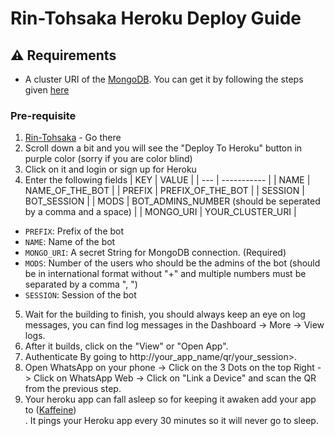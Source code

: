 # Rin-Tohsaka Heroku Deploy Guide

## ⚠ Requirements

 - A cluster URI of the [MongoDB](https://www.mongodb.com/). You can get it by following the steps given [here](https://github.com/Toshi-san001/Rin-Tohsaka/blob/master/MongoDB-Guide.md)

### Pre-requisite

1. [Rin-Tohsaka](https://github.com/Toshi-san001/Rin-Tohsaka) - Go there
2. Scroll down a bit and you will see the "Deploy To Heroku" button in purple color (sorry if you are color blind)
3. Click on it and login or sign up for Heroku
4. Enter the following fields
    | KEY | VALUE |
    | --- | ----------- |
    | NAME | NAME_OF_THE_BOT |
    | PREFIX | PREFIX_OF_THE_BOT |
    | SESSION | BOT_SESSION |
    | MODS | BOT_ADMINS_NUMBER (should be seperated by a comma and a space) |
    | MONGO_URI | YOUR_CLUSTER_URI |
 - `PREFIX`: Prefix of the bot
 - `NAME`: Name of the bot
 - `MONGO_URI`: A secret String for MongoDB connection. (Required)
 - `MODS`: Number of the users who should be the admins of the bot (should be in international format without "+" and multiple numbers must be separated by a comma ", ")
 - `SESSION`: Session of the bot
5. Wait for the building to finish, you should always keep an eye on log messages, you can find log messages in the Dashboard -> More -> View logs.<br>
6. After it builds, click on the "View" or "Open App".<br>
7. Authenticate By going to http://your_app_name/qr/your_session>.<br>
8. Open WhatsApp on your phone -> Click on the 3 Dots on the top Right -> Click on WhatsApp Web -> Click on "Link a Device" and scan the QR from the previous step.<br>
9. Your heroku app can fall asleep so for keeping it awaken add your app to ([Kaffeine](https://kaffeine.herokuapp.com/))<br>. It pings your Heroku app every 30 minutes so it will never go to sleep.<br>
